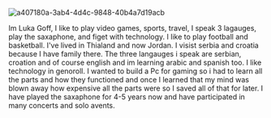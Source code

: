 ![a407180a-3ab4-4d4c-9848-40b4a7d19acb](https://user-images.githubusercontent.com/112539194/187746654-ceb26a5f-b35a-474f-a139-6f723cc89298.jpg)

Im Luka Goff,
I like to play video games, sports, travel, I speak 3 lagauges, play the saxaphone, and figet with technology. I like to play football and basketball. I've lived in Thialand and now Jordan. I visist serbia and croatia because I have family there. The three langauges i speak are serbian, croation and of course english and im learning arabic and spanish too. I like technology in genoroll. I wanted to build a Pc for gaming so i had to learn all the parts and how they functioned and once I learned that my mind was blown away how expensive all the parts were so I saved all of that for later. I have played the saxaphone for 4-5 years now and have participated in many concerts and solo avents.
